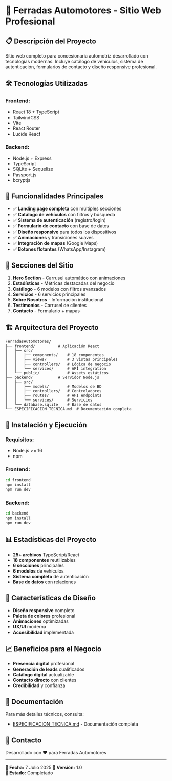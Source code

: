 # 🚗 **Ferradas Automotores - Sitio Web Profesional**

## 📋 **Descripción del Proyecto**

Sitio web completo para concesionaria automotriz desarrollado con tecnologías modernas. Incluye catálogo de vehículos, sistema de autenticación, formularios de contacto y diseño responsive profesional.

## 🛠️ **Tecnologías Utilizadas**

### **Frontend:**
- React 18 + TypeScript
- TailwindCSS
- Vite
- React Router
- Lucide React

### **Backend:**
- Node.js + Express
- TypeScript
- SQLite + Sequelize
- Passport.js
- bcryptjs

## 🚀 **Funcionalidades Principales**

- ✅ **Landing page completa** con múltiples secciones
- ✅ **Catálogo de vehículos** con filtros y búsqueda
- ✅ **Sistema de autenticación** (registro/login)
- ✅ **Formulario de contacto** con base de datos
- ✅ **Diseño responsive** para todos los dispositivos
- ✅ **Animaciones** y transiciones suaves
- ✅ **Integración de mapas** (Google Maps)
- ✅ **Botones flotantes** (WhatsApp/Instagram)

## 📱 **Secciones del Sitio**

1. **Hero Section** - Carrusel automático con animaciones
2. **Estadísticas** - Métricas destacadas del negocio
3. **Catálogo** - 6 modelos con filtros avanzados
4. **Servicios** - 6 servicios principales
5. **Sobre Nosotros** - Información institucional
6. **Testimonios** - Carrusel de clientes
7. **Contacto** - Formulario + mapas

## 🏗️ **Arquitectura del Proyecto**

```
FerradasAutomotores/
├── frontend/          # Aplicación React
│   ├── src/
│   │   ├── components/    # 18 componentes
│   │   ├── views/         # 3 vistas principales
│   │   ├── controllers/   # Lógica de negocio
│   │   └── services/      # API integration
│   └── public/            # Assets estáticos
├── backend/           # Servidor Node.js
│   ├── src/
│   │   ├── models/        # Modelos de BD
│   │   ├── controllers/   # Controladores
│   │   ├── routes/        # API endpoints
│   │   └── services/      # Servicios
│   └── database.sqlite    # Base de datos
└── ESPECIFICACION_TECNICA.md  # Documentación completa
```

## 🚀 **Instalación y Ejecución**

### **Requisitos:**
- Node.js >= 16
- npm

### **Frontend:**
```bash
cd frontend
npm install
npm run dev
```

### **Backend:**
```bash
cd backend
npm install
npm run dev
```

## 📊 **Estadísticas del Proyecto**

- **25+ archivos** TypeScript/React
- **18 componentes** reutilizables
- **6 secciones** principales
- **6 modelos** de vehículos
- **Sistema completo** de autenticación
- **Base de datos** con relaciones

## 🎨 **Características de Diseño**

- **Diseño responsive** completo
- **Paleta de colores** profesional
- **Animaciones** optimizadas
- **UX/UI** moderna
- **Accesibilidad** implementada

## 📈 **Beneficios para el Negocio**

- **Presencia digital** profesional
- **Generación de leads** cualificados
- **Catálogo digital** actualizable
- **Contacto directo** con clientes
- **Credibilidad** y confianza

## 📄 **Documentación**

Para más detalles técnicos, consulta:
- [ESPECIFICACION_TECNICA.md](./ESPECIFICACION_TECNICA.md) - Documentación completa

## 🤝 **Contacto**

Desarrollado con ❤️ para Ferradas Automotores

---

**📅 Fecha:** 7 Julio 2025
**🔄 Versión:** 1.0  
**📝 Estado:** Completado 
